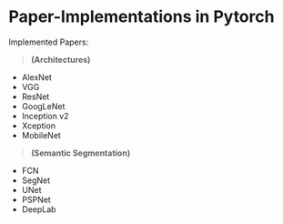 # Paper-Implementations in Pytorch

Implemented Papers:
> **(Architectures)**
- AlexNet
- VGG
- ResNet
- GoogLeNet
- Inception v2
- Xception 
- MobileNet
> **(Semantic Segmentation)**
- FCN 
- SegNet 
- UNet 
- PSPNet 
- DeepLab
